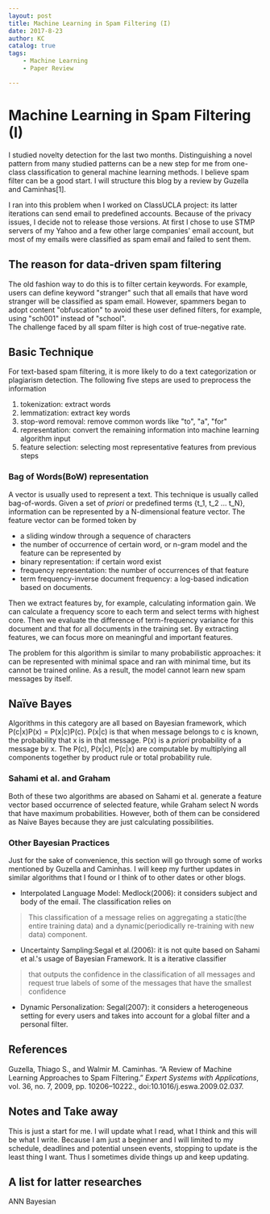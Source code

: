 ```yaml
---
layout: post
title: Machine Learning in Spam Filtering (I)
date: 2017-8-23
author: KC
catalog: true
tags:
    - Machine Learning
    - Paper Review

---
```



# Machine Learning in Spam Filtering (I)

I studied novelty detection for the last two months. Distinguishing  a novel pattern from many studied patterns can be a new step for me from one-class classification to general machine learning methods. I believe spam filter can be a good start. I will structure this blog by a review by Guzella and Caminhas[1].

I ran into this problem when I worked on ClassUCLA project: its latter iterations can send email to predefined accounts. Because of the privacy issues, I decide not to release those versions. At first I chose to use STMP servers of my Yahoo and a few other large companies' email account, but most of my emails were classified as spam email and failed to sent them. 

## The reason for data-driven spam filtering 
The old fashion way to do this is to filter certain keywords. For example, users can define keyword "stranger" such that all emails that have word stranger will be classified as spam email. However, spammers began to adopt content "obfuscation" to avoid these user defined filters, for example, using "sch001" instead of "school".  
The challenge faced by all spam filter is high cost of true-negative rate. 

## Basic Technique
For text-based spam filtering, it is more likely to do a text categorization or plagiarism detection. The following five steps are used to preprocess the information
1. tokenization: extract words
2. lemmatization: extract key words 
3. stop-word removal: remove common words like "to", "a", "for"
4. representation: convert the remaining information into machine learning algorithm input 
5. feature selection: selecting most representative features from previous steps

### Bag of Words(BoW) representation
A vector is usually used to represent a text. This technique is usually called bag-of-words. Given a set of _priori_ or predefined terms {t_1, t_2 ... t_N}, information can be represented by a N-dimensional feature vector. The feature vector can be formed token  by 
* a sliding window through a sequence of characters
* the number of occurrence of certain word, or n-gram model
and the feature can be represented by 
* binary representation: if certain word exist 
* frequency representation: the number of occurrences of that feature 
* term frequency-inverse document frequency: a log-based indication based on documents. 

Then we extract features by, for example, calculating information gain. We can calculate a frequency score to each term and select terms with highest core. Then we evaluate the difference of term-frequency variance for this document and that for all documents in the training set. By extracting features, we can focus more on meaningful and important features. 

The problem for this algorithm is similar to many probabilistic approaches: it can be represented with minimal space and ran with minimal time, but its cannot be trained online. As a result, the model cannot learn new spam messages by itself.


## Naïve Bayes 
Algorithms in this category are all based on Bayesian framework, which P(c|x)P(x) = P(x|c)P(c). P(x|c) is that when message belongs to c is known, the probability that x is in that message. P(x) is a _priori_ probability of a message by x. 
The P(c), P(x|c), P(c|x) are computable by multiplying all components together by product rule or total probability rule. 

### Sahami et al. and Graham
Both of these two algorithms are abased on 
Sahami et al. generate a feature vector based occurrence of selected feature, while Graham select N words that have maximum probabilities. 
However, both of them can be considered as Naive Bayes because they are just calculating possibilities. 

### Other Bayesian Practices 
Just for the sake of convenience, this section will go through some of works mentioned by Guzella and Caminhas. I will keep my further updates in similar algorithms that I found or I think of to other dates or other blogs. 

* Interpolated Language Model: Medlock(2006): it considers subject and body of the email. The classification relies on 
> This classification of a message relies on aggregating a static(the entire training data) and a dynamic(periodically re-training with new data) component. 
* Uncertainty Sampling:Segal et al.(2006): it is not quite based on Sahami et al.'s usage of Bayesian Framework. It is a iterative classifier 
> that outputs the confidence in the classification of all messages and request true labels of some of the messages that have the smallest confidence
* Dynamic Personalization: Segal(2007): it considers a heterogeneous setting for every users and takes into account for a global filter and a personal filter. 

## References 
Guzella, Thiago S., and Walmir M. Caminhas. “A Review of Machine Learning Approaches to Spam Filtering.” _Expert Systems with Applications_, vol. 36, no. 7, 2009, pp. 10206–10222., doi:10.1016/j.eswa.2009.02.037. 

## Notes and Take away
This is just a start for me. I will update what I read, what I think and this will be what I write. Because I am just a beginner and I will limited to my schedule, deadlines and potential unseen events, stopping to update is the least thing I want. Thus I sometimes divide things up and keep updating.  

## A list for latter researches 
ANN
Bayesian 

